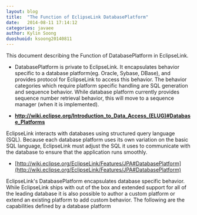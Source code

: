 ```yaml
---
layout: blog
title:  "The Function of EclipseLink DatabasePlatform"
date:   2014-08-11 17:14:12
categories: javaee
author: Kylin Soong
duoshuoid: ksoong20140811
---
```


This document describing the Function of DatabasePlatform in EclipseLink.

* DatabasePlatform is private to EclipseLink. It encapsulates behavior specific to a database platform(eg. Oracle, Sybase, DBase), and provides protocol for EclipseLink to access this behavior. The behavior categories which require platform specific handling are SQL generation and sequence behavior. While database platform currently provides sequence number retrieval behavior, this will move to a sequence manager (when it is implemented).

* **http://wiki.eclipse.org/Introduction_to_Data_Access_(ELUG)#Database_Platforms**

 EclipseLink interacts with databases using structured query language (SQL). Because each database platform uses its own variation on the basic SQL language, EclipseLink must adjust the SQL it uses to communicate with the database to ensure that the application runs smoothly. 

* [http://wiki.eclipse.org/EclipseLink/Features/JPA#DatabasePlatform](http://wiki.eclipse.org/EclipseLink/Features/JPA#DatabasePlatform)

EclipseLink's DatabasePlatform encapsulates database specific behavior. While EclipseLink ships with out of the box and extended support for all of the leading database it is also possible to author a custom platform or extend an existing platform to add custom behavior. The following are the capabilities defined by a database platform
